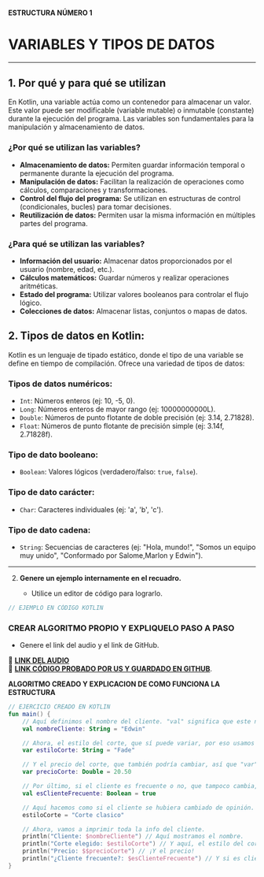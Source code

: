#### ESTRUCTURA NÚMERO 1
# VARIABLES Y TIPOS DE DATOS

---

## 1. Por qué y para qué se utilizan

En Kotlin, una variable actúa como un contenedor para almacenar un valor. Este valor puede ser modificable (variable mutable) o inmutable (constante) durante la ejecución del programa. Las variables son fundamentales para la manipulación y almacenamiento de datos.

### ¿Por qué se utilizan las variables?

* **Almacenamiento de datos:** Permiten guardar información temporal o permanente durante la ejecución del programa.
* **Manipulación de datos:** Facilitan la realización de operaciones como cálculos, comparaciones y transformaciones.
* **Control del flujo del programa:** Se utilizan en estructuras de control (condicionales, bucles) para tomar decisiones.
* **Reutilización de datos:** Permiten usar la misma información en múltiples partes del programa.

### ¿Para qué se utilizan las variables?

* **Información del usuario:** Almacenar datos proporcionados por el usuario (nombre, edad, etc.).
* **Cálculos matemáticos:** Guardar números y realizar operaciones aritméticas.
* **Estado del programa:** Utilizar valores booleanos para controlar el flujo lógico.
* **Colecciones de datos:** Almacenar listas, conjuntos o mapas de datos.

## 2. Tipos de datos en Kotlin:

Kotlin es un lenguaje de tipado estático, donde el tipo de una variable se define en tiempo de compilación. Ofrece una variedad de tipos de datos:

### Tipos de datos numéricos:

* `Int`: Números enteros (ej: 10, -5, 0).
* `Long`: Números enteros de mayor rango (ej: 10000000000L).
* `Double`: Números de punto flotante de doble precisión (ej: 3.14, 2.71828).
* `Float`: Números de punto flotante de precisión simple (ej: 3.14f, 2.71828f).

### Tipo de dato booleano:

* `Boolean`: Valores lógicos (verdadero/falso: `true`, `false`).

### Tipo de dato carácter:

* `Char`: Caracteres individuales (ej: 'a', 'b', 'c').

### Tipo de dato cadena:

* `String`: Secuencias de caracteres (ej: "Hola, mundo!", "Somos un equipo muy unido", "Conformado por Salome,Marlon y Edwin").

---
   
2. **Genere un ejemplo internamente en el recuadro.**  

   - Utilice un editor de código para lograrlo.
```kotlin
// EJEMPLO EN CÓDIGO KOTLIN


```

### CREAR ALGORITMO PROPIO Y EXPLIQUELO PASO A PASO 
- Genere el link del audio y el link de GitHub.  

🔗 **[LINK DEL AUDIO]()**  
🔗 **[LINK CÓDIGO PROBADO POR US Y GUARDADO EN GITHUB](https://github.com/marlonpalacios777/Kotlin-Fichas/blob/f8aa10d9293a7a1c464674d5f2bda1a400a98b3b/tarjeta-1/Variables%20Tipos%20de%20Datos.PNG)**.

**ALGORITMO CREADO Y EXPLICACION DE COMO FUNCIONA LA ESTRUCTURA**
```kotlin
// EJERCICIO CREADO EN KOTLIN
fun main() {
    // Aquí definimos el nombre del cliente. "val" significa que este nombre no va a cambiar.
    val nombreCliente: String = "Edwin"

    // Ahora, el estilo del corte, que sí puede variar, por eso usamos "var".
    var estiloCorte: String = "Fade"

    // Y el precio del corte, que también podría cambiar, así que "var" otra vez.
    var precioCorte: Double = 20.50

    // Por último, si el cliente es frecuente o no, que tampoco cambia, usamos "val".
    val esClienteFrecuente: Boolean = true

    // Aquí hacemos como si el cliente se hubiera cambiado de opinión.
    estiloCorte = "Corte clasico"

    // Ahora, vamos a imprimir toda la info del cliente.
    println("Cliente: $nombreCliente") // Aquí mostramos el nombre.
    println("Corte elegido: $estiloCorte") // Y aquí, el estilo del corte.
    println("Precio: $$precioCorte") // ¡Y el precio!
    println("¿Cliente frecuente?: $esClienteFrecuente") // Y si es cliente frecuente o no.
}

```

